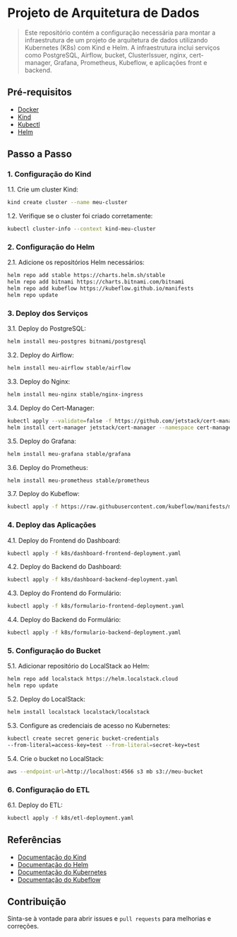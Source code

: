 # Projeto de Arquitetura de Dados

>Este repositório contém a configuração necessária para montar a infraestrutura de um projeto de arquitetura de dados utilizando Kubernetes (K8s) com Kind e Helm. A infraestrutura inclui serviços como PostgreSQL, Airflow, bucket, ClusterIssuer, nginx, cert-manager, Grafana, Prometheus, Kubeflow, e aplicações front e backend.

## Pré-requisitos

- [Docker](https://www.docker.com/get-started)
- [Kind](https://kind.sigs.k8s.io/)
- [Kubectl](https://kubernetes.io/docs/tasks/tools/install-kubectl/)
- [Helm](https://helm.sh/docs/intro/install/)

## Passo a Passo

### 1. Configuração do Kind

1.1. Crie um cluster Kind:
```bash
kind create cluster --name meu-cluster
```

1.2. Verifique se o cluster foi criado corretamente:
```bash
kubectl cluster-info --context kind-meu-cluster
```

### 2. Configuração do Helm
2.1. Adicione os repositórios Helm necessários:
```bash
helm repo add stable https://charts.helm.sh/stable
helm repo add bitnami https://charts.bitnami.com/bitnami
helm repo add kubeflow https://kubeflow.github.io/manifests
helm repo update
```

### 3. Deploy dos Serviços

3.1. Deploy do PostgreSQL:
```bash
helm install meu-postgres bitnami/postgresql
```

3.2. Deploy do Airflow:
```bash
helm install meu-airflow stable/airflow
```

3.3. Deploy do Nginx:
```bash
helm install meu-nginx stable/nginx-ingress
```

3.4. Deploy do Cert-Manager:
```bash
kubectl apply --validate=false -f https://github.com/jetstack/cert-manager/releases/download/v1.5.3/cert-manager.crds.yaml
helm install cert-manager jetstack/cert-manager --namespace cert-manager --create-namespace
```

3.5. Deploy do Grafana:
```bash
helm install meu-grafana stable/grafana
```

3.6. Deploy do Prometheus:
```bash
helm install meu-prometheus stable/prometheus
```

3.7. Deploy do Kubeflow:
```bash
kubectl apply -f https://raw.githubusercontent.com/kubeflow/manifests/master/kfdef/kfctl_k8s_istio.v1.2.0.yaml
```


### 4. Deploy das Aplicações
4.1. Deploy do Frontend do Dashboard:
```bash
kubectl apply -f k8s/dashboard-frontend-deployment.yaml
```

4.2. Deploy do Backend do Dashboard:
```bash
kubectl apply -f k8s/dashboard-backend-deployment.yaml
```


4.3. Deploy do Frontend do Formulário:
```bash
kubectl apply -f k8s/formulario-frontend-deployment.yaml
```

4.4. Deploy do Backend do Formulário:
```bash
kubectl apply -f k8s/formulario-backend-deployment.yaml
```

### 5. Configuração do Bucket
5.1. Adicionar repositório do LocalStack ao Helm:
```bash
helm repo add localstack https://helm.localstack.cloud
helm repo update
```

5.2. Deploy do LocalStack:
```bash
helm install localstack localstack/localstack
```

5.3. Configure as credenciais de acesso no Kubernetes:
```bash
kubectl create secret generic bucket-credentials 
--from-literal=access-key=test --from-literal=secret-key=test
```

5.4. Crie o bucket no LocalStack:
```bash
aws --endpoint-url=http://localhost:4566 s3 mb s3://meu-bucket
```

### 6. Configuração do ETL
6.1. Deploy do ETL:
```bash
kubectl apply -f k8s/etl-deployment.yaml
```

## Referências
- [Documentação do Kind](https://kind.sigs.k8s.io/)
- [Documentação do Helm](https://helm.sh/docs/)
- [Documentação do Kubernetes](https://kubernetes.io/docs/home/)
- [Documentação do Kubeflow](https://www.kubeflow.org/docs/)

## Contribuição
Sinta-se à vontade para abrir issues e `pull requests` para melhorias e correções.
